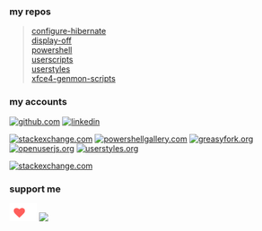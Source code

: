 <!-- {% include head.html %} -->
<!-- {% include nav.html %} -->

### my repos
> [configure-hibernate](/configure-hibernate)  
> [display-off](/display-off)  
> [powershell](/powershell)  
> [userscripts](/userscripts)  
> [userstyles](/userstyles)  
> [xfce4-genmon-scripts](/xfce4-genmon-scripts)  

### my accounts
[![github.com](https://github.com/fluidicon.png)](https://github.com/almaceleste 'github.com')
[![linkedin](https://static-exp1.licdn.com/sc/h/al2o9zrvru7aqj8e1x2rzsrca)](https://www.linkedin.com/in/pcaptanovska/ 'linkedin')
<!-- [![mdn web docs](https://developer.mozilla.org/static/img/favicon32.7f3da72dcea1.png)](https://wiki.developer.mozilla.org/profiles/almaceleste 'mdn web docs') -->
[![stackexchange.com](https://cdn.sstatic.net/Sites/stackexchange/img/favicon.ico)](https://stackexchange.com/users/4255049/almaceleste?tab=accounts 'stackexchange.com')
[![powershellgallery.com](https://www.powershellgallery.com/favicon.ico)](https://www.powershellgallery.com/profiles/almaceleste 'powershellgallery.com')
[![greasyfork.org](https://greasyfork.org/packs/media/images/blacklogo96-b2384000fca45aa17e45eb417cbcbb59.png)](https://greasyfork.org/en/users/174037-almaceleste 'greasyfork.org')
[![openuserjs.org](https://openuserjs.org/images/favicon.ico)](https://openuserjs.org/users/almaceleste/scripts 'openuserjs.org')
[![userstyles.org](https://userstyles.org/ui/images/icons/favicon.png)](https://userstyles.org/users/903337 'userstyles.org')
<!-- [![openusercss.org](https://openusercss.org/img/openusercss.icon-x640.png)](https://openusercss.org/profile/5e90dfa66618400c009af3dd 'openusercss.org') -->

[![stackexchange.com](https://stackexchange.com/users/flair/4255049.png?theme=dark)](https://stackexchange.com/users/4255049/almaceleste?tab=accounts  'stackexchange.com scores')
### support me
<!-- [![Beerpay](https://beerpay.io/almaceleste/almaceleste.github.io/badge.svg?style=beer)](https://beerpay.io/almaceleste) [![Beerpay](https://beerpay.io/almaceleste/almaceleste.github.io/make-wish.svg?style=flat)](https://beerpay.io/almaceleste?focus=wish) -->
[![Ko-fi](/assets/img/Ko-fi_logo_transparent.png)](https://ko-fi.com/almaceleste "bye me cofee")
[![](https://img.shields.io/badge/Paypal-donate_me-blue.svg?longCache=true&logo=paypal)](https://www.paypal.me/almaceleste "paypal | donate me")

